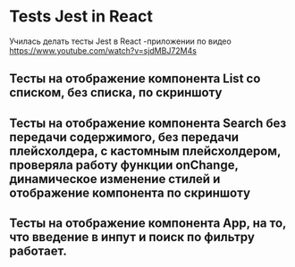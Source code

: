 # Tests Jest in React 

Училась делать тесты Jest в React -приложении по видео  
https://www.youtube.com/watch?v=sjdMBJ72M4s

## Тесты  на отображение компонента List со списком, без списка, по скриншоту
## Тесты на отображение компонента Search без передачи содержимого, без передачи плейсхолдера, с кастомным плейсхолдером, проверяла работу функции onChange, динамическое изменение стилей и отображение компонента по скриншоту
## Тесты на отображение компонента App, на то, что введение в инпут и поиск по фильтру работает.


